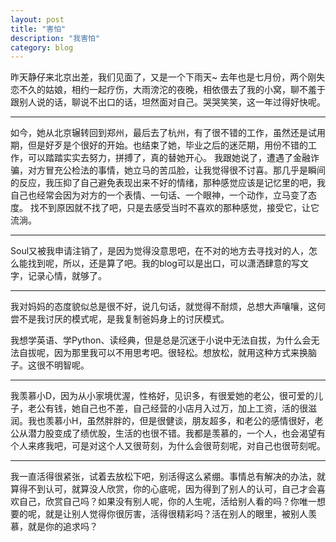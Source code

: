 ```yaml
---
layout: post
title: "害怕"
description: "我害怕"
category: blog
---
```


昨天静仔来北京出差，我们见面了，又是一个下雨天~
去年也是七月份，两个刚失恋不久的姑娘，相约一起疗伤，大雨滂沱的夜晚，相依偎去了我的小窝，聊不羞于跟别人说的话，聊说不出口的话，坦然面对自己。哭哭笑笑，这一年过得好快呢。

---

如今，她从北京辗转回到郑州，最后去了杭州，有了很不错的工作，虽然还是试用期，但是好歹是个很好的开始。也结束了她，毕业之后的迷茫期，用份不错的工作，可以踏踏实实去努力，拼搏了，真的替她开心。
我跟她说了，遭遇了金融诈骗，对方冒充公检法的事情，她立马的苦瓜脸，让我觉得很不讨喜。那几乎是瞬间的反应，我压抑了自己避免表现出来不好的情绪，那种感觉应该是记忆里的吧，我自己也经常会因为对方的一个表情、一句话、一个眼神，一个动作，立马变了态度。 找不到原因就不找了吧，只是去感受当时不喜欢的那种感觉，接受它，让它流淌。

---

Soul又被我申请注销了，是因为觉得没意思吧，在不对的地方去寻找对的人，怎么能找到呢，所以，还是算了吧。我的blog可以是出口，可以潇洒肆意的写文字，记录心情，就够了。

---

我对妈妈的态度貌似总是很不好，说几句话，就觉得不耐烦，总想大声嚷嚷，这何尝不是我讨厌的模式呢，是我复制爸妈身上的讨厌模式。

我想学英语、学Python、读经典，但是总是沉迷于小说中无法自拔，为什么会无法自拔呢，因为那里我可以不用思考吧。很轻松。想放松，就用这种方式来换脑子。这很不明智呢。

---

我羡慕小D，因为从小家境优渥，性格好，见识多，有很爱她的老公，很可爱的儿子，老公有钱，她自己也不差，自己经营的小店月入过万，加上工资，活的很滋润。我也羡慕小H，虽然胖胖的，但是很健谈，朋友超多，和老公的感情很好，老公从潜力股变成了绩优股，生活的也很不错。我都是羡慕的，一个人，也会渴望有个人来疼我吧，可是对这个人又很苛刻，为什么会很苛刻呢，对自己也很苛刻呢。

---

我一直活得很紧张，试着去放松下吧，别活得这么紧绷。事情总有解决的办法，就算得不到认可，就算没人欣赏，你的心底呢，因为得到了别人的认可，自己才会喜欢自己，欣赏自己吗？如果没有别人呢，你的人生呢，活给别人看的吗？你唯一想要的呢，就是让别人觉得你很厉害，活得很精彩吗？活在别人的眼里，被别人羡慕，就是你的追求吗？
